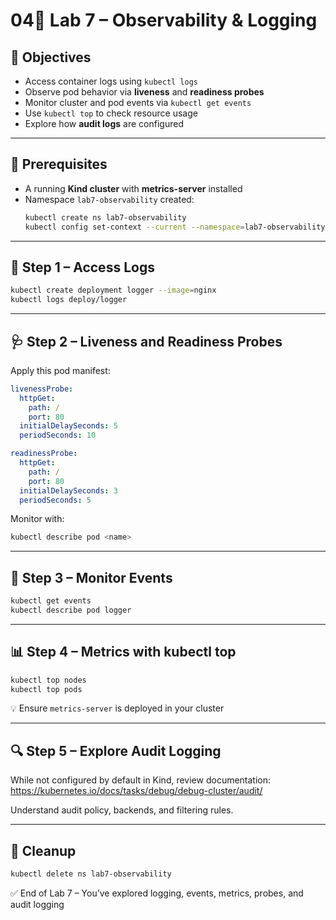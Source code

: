 
# 04🧪 Lab 7 – Observability & Logging

## 🎯 Objectives
- Access container logs using `kubectl logs`
- Observe pod behavior via **liveness** and **readiness probes**
- Monitor cluster and pod events via `kubectl get events`
- Use `kubectl top` to check resource usage
- Explore how **audit logs** are configured

---

## 🔧 Prerequisites
- A running **Kind cluster** with **metrics-server** installed
- Namespace `lab7-observability` created:
  ```bash
  kubectl create ns lab7-observability
  kubectl config set-context --current --namespace=lab7-observability
  ```

---

## 📄 Step 1 – Access Logs
```bash
kubectl create deployment logger --image=nginx
kubectl logs deploy/logger
```

---

## 🩺 Step 2 – Liveness and Readiness Probes
Apply this pod manifest:
```yaml
livenessProbe:
  httpGet:
    path: /
    port: 80
  initialDelaySeconds: 5
  periodSeconds: 10

readinessProbe:
  httpGet:
    path: /
    port: 80
  initialDelaySeconds: 3
  periodSeconds: 5
```
Monitor with:
```bash
kubectl describe pod <name>
```

---

## 🧭 Step 3 – Monitor Events
```bash
kubectl get events
kubectl describe pod logger
```

---

## 📊 Step 4 – Metrics with kubectl top
```bash
kubectl top nodes
kubectl top pods
```
💡 Ensure `metrics-server` is deployed in your cluster

---

## 🔍 Step 5 – Explore Audit Logging
While not configured by default in Kind, review documentation:
https://kubernetes.io/docs/tasks/debug/debug-cluster/audit/

Understand audit policy, backends, and filtering rules.

---

## 🧼 Cleanup
```bash
kubectl delete ns lab7-observability
```

✅ End of Lab 7 – You’ve explored logging, events, metrics, probes, and audit logging
